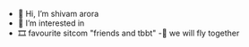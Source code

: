 - 👋 Hi, I’m shivam arora
- 👀 I’m interested in 
- 🎞 favourite sitcom "friends and tbbt"
-🚀 we will fly together



<!---
sheldon-o/sheldon-o is a ✨ special ✨ repository because its `README.md` (this file) appears on your GitHub profile.
You can click the Preview link to take a look at your changes.
--->
